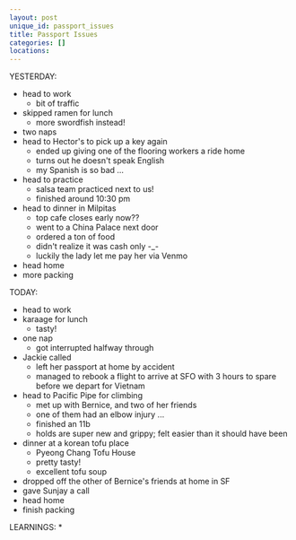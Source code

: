 ```yaml
---
layout: post
unique_id: passport_issues
title: Passport Issues
categories: []
locations: 
---
```


YESTERDAY:
* head to work
  * bit of traffic
* skipped ramen for lunch
  * more swordfish instead!
* two naps
* head to Hector's to pick up a key again
  * ended up giving one of the flooring workers a ride home
  * turns out he doesn't speak English
  * my Spanish is so bad ...
* head to practice
  * salsa team practiced next to us!
  * finished around 10:30 pm
* head to dinner in Milpitas
  * top cafe closes early now??
  * went to a China Palace next door
  * ordered a ton of food
  * didn't realize it was cash only -_-
  * luckily the lady let me pay her via Venmo
* head home
* more packing

TODAY:
* head to work
* karaage for lunch
  * tasty!
* one nap
  * got interrupted halfway through
* Jackie called
  * left her passport at home by accident
  * managed to rebook a flight to arrive at SFO with 3 hours to spare before we depart for Vietnam
* head to Pacific Pipe for climbing
  * met up with Bernice, and two of her friends
  * one of them had an elbow injury ...
  * finished an 11b
  * holds are super new and grippy; felt easier than it should have been
* dinner at a korean tofu place
  * Pyeong Chang Tofu House
  * pretty tasty!
  * excellent tofu soup
* dropped off the other of Bernice's friends at home in SF
* gave Sunjay a call
* head home
* finish packing

LEARNINGS:
* 
